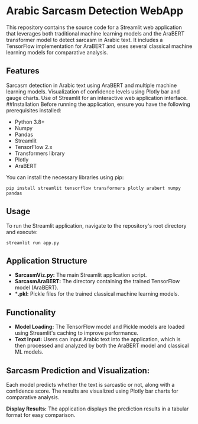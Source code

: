# Arabic Sarcasm Detection WebApp
This repository contains the source code for a Streamlit web application that leverages both traditional machine learning models and the AraBERT transformer model to detect sarcasm in Arabic text. It includes a TensorFlow implementation for AraBERT and uses several classical machine learning models for comparative analysis.

## Features
Sarcasm detection in Arabic text using AraBERT and multiple machine learning models.
Visualization of confidence levels using Plotly bar and gauge charts.
Use of Streamlit for an interactive web application interface.
##Installation
Before running the application, ensure you have the following prerequisites installed:

- Python 3.8+
- Numpy
- Pandas
- Streamlit
- TensorFlow 2.x
- Transformers library
- Plotly
- AraBERT

You can install the necessary libraries using pip:
```
pip install streamlit tensorflow transformers plotly arabert numpy pandas
```
## Usage
To run the Streamlit application, navigate to the repository's root directory and execute:

```
streamlit run app.py
```
## Application Structure
- **SarcasmViz.py:** The main Streamlit application script.
- **SarcasmAraBERT:** The directory containing the trained TensorFlow model (AraBERT).
- ***.pkl:** Pickle files for the trained classical machine learning models.
## Functionality
- **Model Loading:** The TensorFlow model and Pickle models are loaded using Streamlit's caching to improve performance.
- **Text Input:** Users can input Arabic text into the application, which is then processed and analyzed by both the AraBERT model and classical ML models.

## Sarcasm Prediction and Visualization:

Each model predicts whether the text is sarcastic or not, along with a confidence score.
The results are visualized using Plotly bar charts for comparative analysis.

**Display Results:** The application displays the prediction results in a tabular format for easy comparison.
